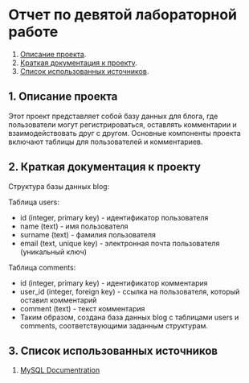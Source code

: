 # Отчет по девятой лабораторной работе

1. [Описание проекта](#1-описание-проекта).
2. [Краткая документация к проекту](#2-краткая-документация-к-проекту).
3. [Список использованных источников](#3-список-использованных-источников).

## 1. Описание проекта

Этот проект представляет собой базу данных для блога, где пользователи могут регистрироваться, оставлять комментарии и взаимодействовать друг с другом. Основные компоненты проекта включают таблицы для пользователей и комментариев.

## 2. Краткая документация к проекту

Структура базы данных blog:

Таблица users:

- id (integer, primary key) - идентификатор пользователя
-  name (text) - имя пользователя
- surname (text) - фамилия пользователя
- email (text, unique key) - электронная почта пользователя (уникальный ключ)

Таблица comments:

- id (integer, primary key) - идентификатор комментария
- user_id (integer, foreign key) - ссылка на пользователя, который оставил комментарий
- comment (text) - текст комментария
- Таким образом, создана база данных blog с таблицами users и comments, соответствующими заданным структурам.

## 3. Список использованных источников

1. [MySQL Documentration](https://dev.mysql.com/doc/)
